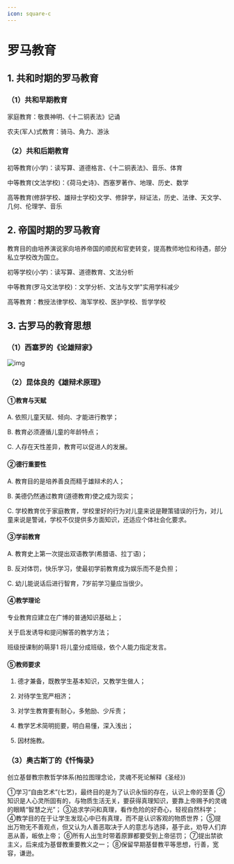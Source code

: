 ```yaml
---
icon: square-c
---
```




# 罗马教育



## 1. 共和时期的罗马教育



### （1）共和早期教育



家庭教育：敬畏神明、《十二铜表法》记诵



农夫(军人)式教育：骑马、角力、游泳



### （2）共和后期教育



初等教育(小学)：读写算、道德格言、《十二铜表法》、音乐、体育



中等教育(文法学校)：《荷马史诗》、西塞罗著作、地理、历史、数学



高等教育(修辞学校、雄辩士学校)文学、修辞学，辩证法，历史、法律、天文学、几何、伦理学、音乐



## 2. 帝国时期的罗马教育



教育目的由培养演说家向培养帝国的顺民和官吏转变，提高教师地位和待遇，部分私立学校改为国立。



初等学校(小学)：读写算、道德教育、文法分析



中等教育(罗马文法学校)：文学分析、文法与文学"实用学科减少



高等教育：教授法律学校、海军学校、医护学校、哲学学校



## 3. 古罗马的教育思想



### （1）西塞罗的《论雄辩家》



![img](http://passwordgloo.oss-cn-hangzhou.aliyuncs.com/teacher/%E9%9B%84%E8%BE%A9%E5%AE%B6%E6%95%99%E8%82%B2.svg)



### （2）昆体良的《雄辩术原理》



#### ①教育与天赋



A. 依照儿童天赋、倾向、才能进行教学；



B. 教育必须遵循儿童的年龄特点；



C. 人存在天性差异，教育可以促进人的发展。



#### ②德行重要性



A. 教育目的是培养善良而精于雄辩术的人；



B. 美德仍然通过教育(道德教育)使之成为现实；



C. 学校教育优于家庭教育，学校里好的行为对儿童来说是鞭策错误的行为，对儿童来说是警诫，学校不仅提供多方面知识，还适应个体社会化要求。



#### ③学前教育



A. 教育史上第一次提出双语教学(希腊语、拉丁语)；



B. 反对体罚，快乐学习，使最初学前教育成为娱乐而不是负担；



C. 幼儿能说话后进行智育，7岁前学习量应当很少。



#### ④教学理论



专业教育应建立在广博的普通知识基础上；



关于启发诱导和提问解答的教学方法；



班级授课制的萌芽1 将儿童分成班级，依个人能力指定发言。



#### ⑤教师要求



1. 德才兼备，既教学生基本知识，又教学生做人；

1. 对待学生宽严相济；

1. 对学生教育要有耐心，多勉励、少斥责；

1. 教学艺术简明扼要，明白易懂，深入浅出；

1. 因材施教。



### （3）奥古斯丁的《忏悔录》



创立基督教宗教哲学体系(柏拉图理念论，灵魂不死论解释《圣经》)



①学习“自由艺术”(七艺)，最终目的是为了认识永恒的存在，认识上帝的至善
②知识是人心灵所固有的，与物质生活无关，要获得真理知识，要靠上帝赐予的灵魂的眼睛“智慧之光”；
③追求学问和真理，看作危险的好奇心，轻视自然科学；
④教学目的在于让学生发现心中已有真理，而不是认识客观的物质世界；
⑤提出万物无不善观点，但又认为人善恶取决于人的意志与选择，基于此，劝导人们弃恶从善，皈依上帝；
⑥所有人出生时带着原罪都要受到上帝惩罚；
⑦提出禁欲主义，后来成为基督教重要教义之一；
⑧保留早期基督教平等思想，行善，宽容，谦逊。